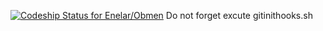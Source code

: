 [ ![Codeship Status for Enelar/Obmen](https://codeship.com/projects/11498470-fbf6-0132-37c9-1ef0722343ef/status?branch=master)](https://codeship.com/projects/87337)
Do not forget excute gitinithooks.sh